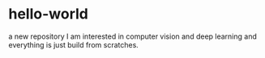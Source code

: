 # hello-world
a new repository
I am interested in computer vision and deep learning and everything is just build from scratches.
